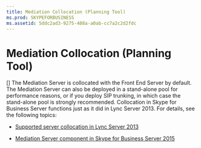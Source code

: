 ```yaml
---
title: Mediation Collocation (Planning Tool)
ms.prod: SKYPEFORBUSINESS
ms.assetid: 5ddc2ad3-9275-408a-a0ab-cc7a2c2d2fdc
---
```



# Mediation Collocation (Planning Tool)
[]
The Mediation Server is collocated with the Front End Server by default. The Mediation Server can also be deployed in a stand-alone pool for performance reasons, or if you deploy SIP trunking, in which case the stand-alone pool is strongly recommended. Collocation in Skype for Business Server functions just as it did in Lync Server 2013. For details, see the following topics:
  
    
    


-  [Supported server collocation in Lync Server 2013](https://technet.microsoft.com/en-us/library/gg425885%28v=ocs.15%29.aspx)
    
  
-  [Mediation Server component in Skype for Business Server 2015](mediation-server-component-in-skype-for-business-server-2015.md)
    
  

